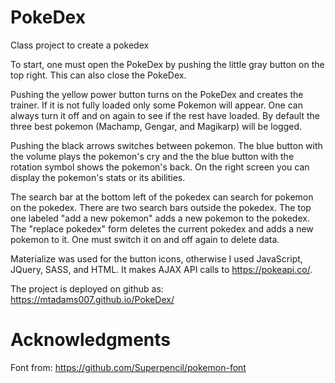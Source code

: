 # PokeDex
Class project to create a pokedex

To start, one must open the PokeDex by pushing the little gray button on the top right. This can also close the PokeDex.

Pushing the yellow power button turns on the PokeDex and creates the trainer. If it is not fully loaded only some Pokemon will appear. One can always turn it off and on again to see if the rest have loaded. By default the three best pokemon (Machamp, Gengar, and Magikarp) will be logged.

Pushing the black arrows switches between pokemon. The blue button with the volume plays the pokemon's cry and the the blue button with the rotation symbol shows the pokemon's back. On the right screen you can display the pokemon's stats or its abilities.

The search bar at the bottom left of the pokedex can search for pokemon on the pokedex. There are two search bars outside the pokedex. The top one labeled "add a new pokemon" adds a new pokemon to the pokedex. The "replace pokedex" form deletes the current pokedex and adds a new pokemon to it. One must switch it on and off again to delete data.

Materialize was used for the button icons, otherwise I used JavaScript, JQuery, SASS, and HTML. It makes AJAX API calls to https://pokeapi.co/.

The project is deployed on github as:
https://mtadams007.github.io/PokeDex/

# Acknowledgments

Font from: https://github.com/Superpencil/pokemon-font
